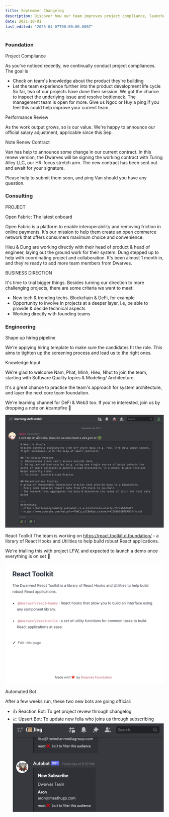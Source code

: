 ```yaml
---
title: September Changelog
description: Discover how our team improves project compliance, launches new consulting projects like Open Fabric, enhances hiring processes, and develops React Toolkit and automation bots.
date: 2021-10-01
last_edited: "2025-04-07T00:00:00.000Z"
---
```


### Foundation

Project Compliance

As you've noticed recently, we continually conduct project compliances. The goal is

- Check on team's knowledge about the product they're building
- Let the team experience further into the product development life cycle
  So far, two of our projects have done their session. We got the chance to inspect the underlying issue and resolve bottleneck. The management team is open for more. Give us Ngoc or Huy a ping if you feel this could help improve your current team.

Performance Review

As the work output grows, so is our value. We're happy to announce our official salary adjustment, applicable since this Sep.

Note Renew Contract

Van has help to announce some change in our current contract. In this renew version, the Dwarves will be signing the working contract with Turing Alley LLC, our HR-focus stretch arm. The new contract has been sent out and await for your signature.

Please help to submit them soon, and ping Van should you have any question.

### Consulting

PROJECT

Open Fabric: The latest onboard

Open Fabric is a platform to enable interoperability and removing friction in online payments. It's our mission to help them create an open commerce network that offers consumers maximum choice and convenience.

Hieu & Dung are working directly with their head of product & head of engineer, laying out the ground work for their system. Dung stepped up to help with coordinating project and collaboration. It's been almost 1 month in, and they're ready to add more team members from Dwarves.

BUSINESS DIRECTION

It's time to trial bigger things. Besides turning our direction to more challenging projects, there are some criteria we want to meet:

- New tech & trending techs. Blockchain & DeFi, for example
- Opportunity to involve in projects at a deeper layer, i.e, be able to provide & decide technical aspects
- Working directly with founding teams

### Engineering

Shape up hiring pipeline

We're applying hiring template to make sure the candidates fit the role. This aims to tighten up the screening process and lead us to the right ones.

Knowledge Input

We're glad to welcome Nam, Phat, Minh, Hieu, Nhut to join the team, starting with Software Quality topics & Modeling/ Architecture.

It's a great chance to practice the team's approach for system architecture, and layer the next core team foundation.

We're learning channel for DeFi & Web3 too. If you're interested, join us by dropping a note on #campfire 🤞

![](assets/notion-image-1744006940106-musfk.webp)

React Toolkit
The team is working on https://react.toolkit.d.foundation/ - a library of React Hooks and Utilities to help build robust React applications.

We're trialling this with project LFW, and expected to launch a demo once everything is on set 🚀

![](assets/notion-image-1744006941687-8k7en.webp)

Automated Bot

After a few weeks run, these two new bots are going official:

- 👍 Reaction Bot: To get project review through changelog
- 📈 Upsert Bot: To update new fella who joins us through subscribing
  ![](assets/notion-image-1744006942098-q4hgd.webp)

